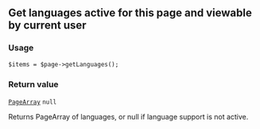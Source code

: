 Get languages active for this page and viewable by current user
---------------------------------------------------------------

### Usage

    $items = $page->getLanguages();

### Return value

[`PageArray`](/api/ref/page-array/) `null`

Returns PageArray of languages, or null if language support is not active.

